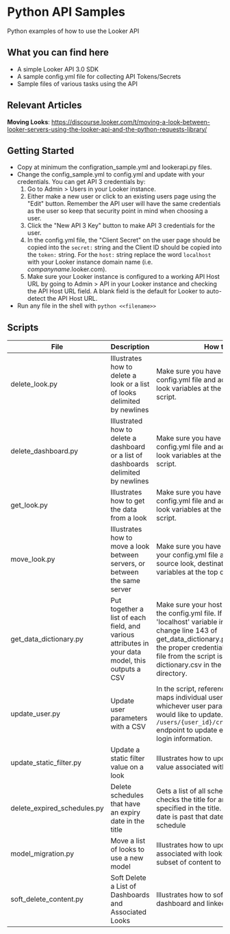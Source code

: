 # Python API Samples
Python examples of how to use the Looker API

## What you can find here
- A simple Looker API 3.0 SDK
- A sample config.yml file for collecting API Tokens/Secrets
- Sample files of various tasks using the API

## Relevant Articles
**Moving Looks**: https://discourse.looker.com/t/moving-a-look-between-looker-servers-using-the-looker-api-and-the-python-requests-library/

## Getting Started
- Copy at minimum the configration_sample.yml and lookerapi.py files.
- Change the config_sample.yml to config.yml and update with your credentials. You can get API 3 credentials by:
   1) Go to Admin > Users in your Looker instance.
   2) Either make a new user or click to an existing users page using the "Edit" button. Remember the API user will have the same credentials as the user so keep that security point in mind when choosing a user.
   3) Click the "New API 3 Key" button to make API 3 credentials for the user.
   4) In the config.yml file, the "Client Secret" on the user page should be copied into the `secret:` string and the Client ID should be copied into the `token:` string. For the `host:` string replace the word `localhost` with your Looker instance domain name (i.e. _companyname_.looker.com).
   5) Make sure your Looker instance is configured to a working API Host URL by going to Admin > API in your Looker instance and checking the API Host URL field. A blank field is the default for Looker to auto-detect the API Host URL.
- Run any file in the shell with `python <<filename>>`

## Scripts

|File|Description|How to|
|----|----|----|
|delete_look.py|Illustrates how to delete a look or a list of looks delimited by newlines|Make sure you have the host in your config.yml file and adjust the source look variables at the top of the script.
|delete_dashboard.py|Illustrated how to delete a dashboard or a list of dashboards delimited by newlines|Make sure you have the host in your config.yml file and adjust the source look variables at the top of the script.
|get_look.py|Illustrates how to get the data from a look|Make sure you have the host in your config.yml file and adjust the source look variables at the top of the script.|
|move_look.py|Illustrates how to move a look between servers, or between the same server|Make sure you have both hosts in your config.yml file and adjust the source look, destination space variables at the top of the script.|
|get_data_dictionary.py|Put together a list of each field, and various attributes in your data model, this outputs a CSV|Make sure your host is configured in the config.yml file. If you change the 'localhost' variable in config.yml also change line 143 of get_data_dictionary.py to reference the proper credentials. The output file from the script is named dictionary.csv in the repository directory.|
|update_user.py|Update user parameters with a CSV| In the script, reference a CSV which maps individual user IDs to whichever user parameters you would like to update. Use the `/users/{user_id}/credentials_email` endpoint to update email/password login information.|
|update_static_filter.py|Update a static filter value on a look| Illustrates how to update a static value associated with a filter field|
|delete_expired_schedules.py|Delete schedules that have an expiry date in the title|Gets a list of all schedules and then checks the title for an expiry date specified in the title.  If the current date is past that date, delete the schedule|
|model_migration.py|Move a list of looks to use a new model| Illustrates how to update queries associated with looks to migrate a subset of content to a new model|
|soft_delete_content.py|Soft Delete a List of Dashboards and Associated Looks| Illustrates how to soft delete a dashboard and linked looks|
